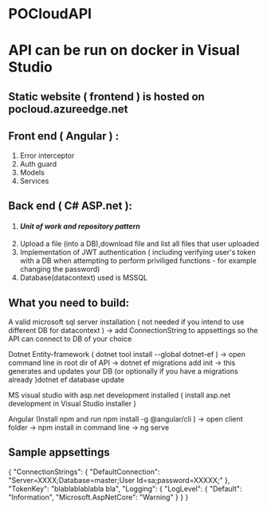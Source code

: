 # POCloudAPI
<h1>API can be run on docker in Visual Studio</h1>
<h2>Static website ( frontend ) is hosted on pocloud.azureedge.net</h2>
<h2>Front end ( Angular )  :</h2>
<ol>
  <li>Error interceptor</li>
  <li>Auth guard</li>
  <li>Models</li>
  <li>Services</li>
</ol>
<h2>Back end ( C# ASP.net ):</h2>
<ol>
  <li><h4><strong><em>Unit of work and repository pattern</em></strong></li></h4>
  <li>Upload a file (into a DB),download file and list all files that user uploaded</li>
  <li>Implementation of JWT authentication ( including verifying user's token with a DB when attempting to perform priviliged functions - for example changing the password)
</li>
  <li>Database(datacontext) used is MSSQL</li>

</ol>




<h2>What you need to build:</h2>

A valid microsoft sql server installation ( not needed if you intend to use different DB for datacontext ) -> add ConnectionString to appsettings so the API can connect to DB of your choice

Dotnet Entity-framework ( dotnet tool install --global dotnet-ef ) -> open command line in root dir of API -> dotnet ef migrations add init -> this generates and updates your DB (or optionally if you have a migrations already )dotnet ef database update 

MS visual studio with asp.net development installed ( install asp.net development in Visual Studio installer )

Angular (Install npm and run npm install -g @angular/cli ) -> open client folder -> npm install in command line ->  ng serve 


<h2>Sample appsettings</h2>

{
  "ConnectionStrings": {
    "DefaultConnection": "Server=XXXX;Database=master;User Id=sa;password=XXXXX;"
  },
  "TokenKey": "blablablablabla bla",
  "Logging": {
    "LogLevel": {
      "Default": "Information",
      "Microsoft.AspNetCore": "Warning"
    }
  }
}

